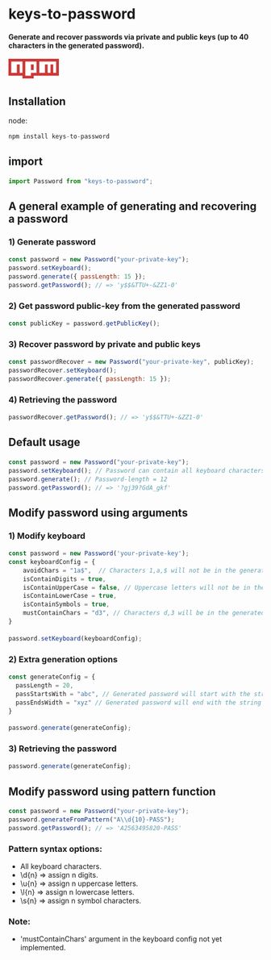 # keys-to-password

#### Generate and recover passwords via private and public keys (up to 40 characters in the generated password).

[<img src="1200px-Npm-logo.svg.png" width=100>](https://www.npmjs.com/package/keys-to-password)

## Installation

node:

```js
npm install keys-to-password
```

## import

```js
import Password from "keys-to-password";
```

## A general example of generating and recovering a password


### 1) Generate password

```js
const password = new Password("your-private-key");
password.setKeyboard();
password.generate({ passLength: 15 });
password.getPassword(); // => 'y$$&TTU+-&ZZ1-0'
```

### 2) Get password public-key from the generated password

```js
const publicKey = password.getPublicKey();
```

### 3) Recover password by private and public keys

```js
const passwordRecover = new Password("your-private-key", publicKey);
passwordRecover.setKeyboard();
passwordRecover.generate({ passLength: 15 });
```

### 4) Retrieving the password

```js
passwordRecover.getPassword(); // => 'y$$&TTU+-&ZZ1-0'
```

## Default usage

```js
const password = new Password("your-private-key");
password.setKeyboard(); // Password can contain all keyboard characters
password.generate(); // Password-length = 12
password.getPassword(); // => '?gj39?GdA_gkf'
```

## Modify password using arguments

### 1) Modify keyboard
```js
const password = new Password('your-private-key');
const keyboardConfig = {
    avoidChars = "1a$",  // Characters 1,a,$ will not be in the generated password
    isContainDigits = true,
    isContainUpperCase = false, // Uppercase letters will not be in the generated password
    isContainLowerCase = true,
    isContainSymbols = true,
    mustContainChars = "d3", // Characters d,3 will be in the generated password (not yet implemented)
}

password.setKeyboard(keyboardConfig);
```

### 2) Extra generation options
```js
const generateConfig = {
  passLength = 20,
  passStartsWith = "abc", // Generated password will start with the string 'abc'
  passEndsWidth = "xyz" // Generated password will end with the string 'abc'
}

password.generate(generateConfig);
```

### 3) Retrieving the password

```js
password.generate(generateConfig);
```

## Modify password using pattern function

```js
const password = new Password("your-private-key");
password.generateFromPattern("A\\d{10}-PASS");
password.getPassword(); // => 'A2563495820-PASS'
```

### Pattern syntax options:

- All keyboard characters.
- \\d{n}  =>  assign n digits.
- \\u{n}  =>  assign n uppercase letters.
- \\l{n}  =>  assign n lowercase letters.
- \\s{n}  =>  assign n symbol characters.

### Note:

- 'mustContainChars' argument in the keyboard config not yet implemented.
